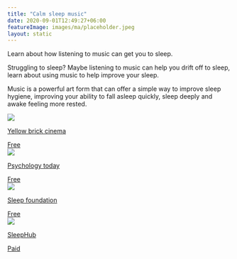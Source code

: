 ```yaml
---
title: "Calm sleep music"
date: 2020-09-01T12:49:27+06:00
featureImage: images/ma/placeholder.jpeg
layout: static
---
```


Learn about how listening to music can get you to sleep.

Struggling to sleep? Maybe listening to music can help you drift off to sleep, learn about using music to help improve your sleep.

Music is a powerful art form that can offer a simple way to improve sleep hygiene, improving your ability to fall asleep quickly, sleep deeply and awake feeling more rested.

<a class="ma-link" href="https://www.youtube.com/watch?v=6dZHGDzFXmY&list=PLQkQfzsIUwRYwVveZoqE-HUxv84Zknrsi"><div class="ma-card"><div class="ma-icon"><img src ="/images/icon-check.png"/></div><div class="ma-name"><p>Yellow brick cinema</p></div><div class="ma-paid-text"><span>Free</span></div></div></a><a class="ma-link" href="https://www.psychologytoday.com/us/blog/sleep-newzzz/201812/the-many-health-and-sleep-benefits-music"><div class="ma-card"><div class="ma-icon"><img src ="/images/icon-check.png"/></div><div class="ma-name"><p>Psychology today</p></div><div class="ma-paid-text"><span>Free</span></div></div></a><a class="ma-link" href="https://www.sleepfoundation.org/noise-and-sleep/music"><div class="ma-card"><div class="ma-icon"><img src ="/images/icon-check.png"/></div><div class="ma-name"><p>Sleep foundation</p></div><div class="ma-paid-text"><span>Free</span></div></div></a><a class="ma-link" href="https://www.awin1.com/cread.php?awinmid=26097&awinaffid=1198638&ued=https%3A%2F%2Fwww.sleephub.com%2F"><div class="ma-card"><div class="ma-icon"><img src ="/images/icon-pound.png"/></div><div class="ma-name"><p>SleepHub</p></div><div class="ma-paid-text"><span>Paid</span></div></div></a>  

<br/><br/>






